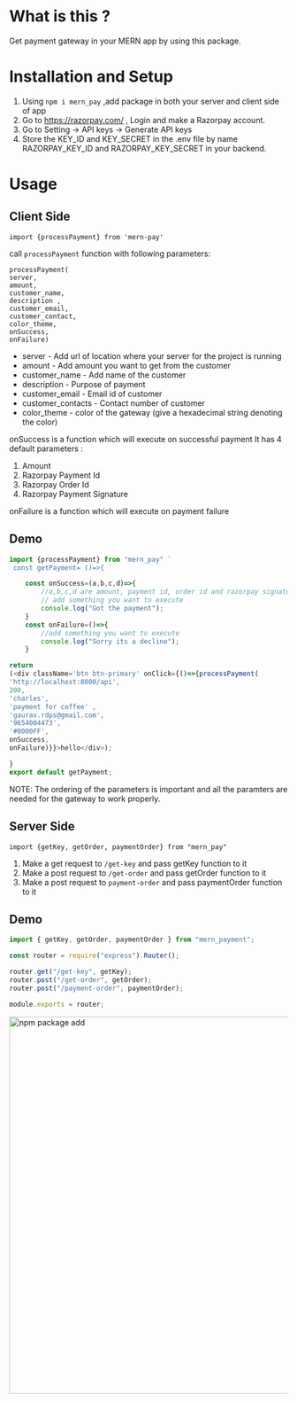 ﻿# What is this ?

Get payment gateway in your MERN app by using this package.

# Installation and Setup

1. Using `npm i mern_pay` ,add package in both your server and client side of app
2. Go to https://razorpay.com/ , Login and make a Razorpay account.
3. Go to Setting -> API keys -> Generate API keys
4. Store the KEY_ID and KEY_SECRET in the .env file by name RAZORPAY_KEY_ID and RAZORPAY_KEY_SECRET in your backend.

# Usage

## Client Side

`import {processPayment} from 'mern-pay'`

call `processPayment` function with following parameters:

    processPayment(
    server,
    amount,
    customer_name,
    description ,
    customer_email,
    customer_contact,
    color_theme,
    onSuccess,
    onFailure)

- server - Add url of location where your server for the project is running
- amount - Add amount you want to get from the customer
- customer_name - Add name of the customer
- description - Purpose of payment
- customer_email - Email id of customer
- customer_contacts - Contact number of customer
- color_theme - color of the gateway (give a hexadecimal string denoting the color)

onSuccess is a function which will execute on successful payment
It has 4 default parameters :

1. Amount
2. Razorpay Payment Id
3. Razorpay Order Id
4. Razorpay Payment Signature

onFailure is a function which will execute on payment failure

## Demo

```js
import {processPayment} from "mern_pay" `
 const getPayment= ()=>{ `

    const onSuccess=(a,b,c,d)=>{
        //a,b,c,d are amount, payment id, order id and razorpay signature
        // add something you want to execute
        console.log("Got the payment");
    }
    const onFailure=()=>{
        //add something you want to execute
        console.log("Sorry its a decline");
    }

return
(<div className='btn btn-primary' onClick={()=>{processPayment(
'http://localhost:8000/api',
200,
'charles',
'payment for coffee' ,
'gaurav.rdps@gmail.com',
'9654004473',
'#0000FF',
onSuccess,
onFailure)}}>hello</div>);

}
export default getPayment;
```

NOTE: The ordering of the parameters is important and all the paramters are needed for the gateway to work properly.

## Server Side

`import {getKey, getOrder, paymentOrder} from "mern_pay"`

1. Make a get request to `/get-key` and pass getKey function to it
2. Make a post request to `/get-order` and pass getOrder function to it
3. Make a post request to `payment-order` and pass paymentOrder function to it

## Demo

```js
import { getKey, getOrder, paymentOrder } from "mern_payment";

const router = require("express").Router();

router.get("/get-key", getKey);
router.post("/get-order", getOrder);
router.post("/payment-order", paymentOrder);

module.exports = router;
```
<img width="681" alt="npm package add" src="https://user-images.githubusercontent.com/77917141/172526933-4f1e87ed-4add-4b1a-8a3f-4b6122661d5d.png">

